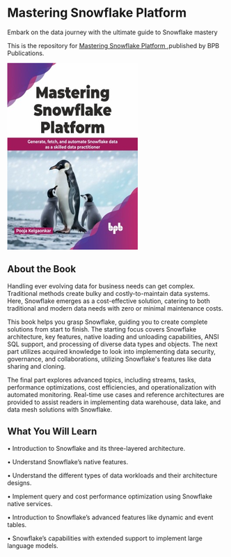 # Mastering Snowflake Platform

Embark on the data journey with the ultimate guide to Snowflake mastery

This is the repository for [Mastering Snowflake Platform
](https://bpbonline.com/products/mastering-snowflake-platform?variant=43127795679432),published by BPB Publications.

<img src="9789355519764.jpg">

## About the Book
Handling ever evolving data for business needs can get complex. Traditional methods create bulky and costly-to-maintain data systems. Here, Snowflake emerges as a cost-effective solution, catering to both traditional and modern data needs with zero or minimal maintenance costs.

This book helps you grasp Snowflake, guiding you to create complete solutions from start to finish. The starting focus covers Snowflake architecture, key features, native loading and unloading capabilities, ANSI SQL support, and processing of diverse data types and objects. The next part utilizes acquired knowledge to look into implementing data security, governance, and collaborations, utilizing Snowflake's features like data sharing and cloning.

The final part explores advanced topics, including streams, tasks, performance optimizations, cost efficiencies, and operationalization with automated monitoring. Real-time use cases and reference architectures are provided to assist readers in implementing data warehouse, data lake, and data mesh solutions with Snowflake. 

## What You Will Learn
• Introduction to Snowflake and its three-layered architecture.

• Understand Snowflake’s native features. 

• Understand the different types of data workloads and their architecture designs.

• Implement query and cost performance optimization using Snowflake native services.

• Introduction to Snowflake’s advanced features like dynamic and event tables.

• Snowflake’s capabilities with extended support to implement large language models.

